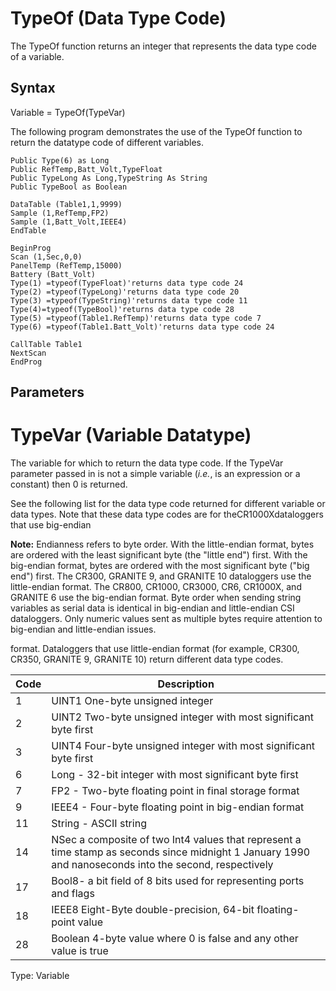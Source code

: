 # TypeOf (Data Type Code)

The TypeOf function returns an integer that represents the data type code of a variable.

## Syntax

Variable = TypeOf(TypeVar)

The following program demonstrates the use of the TypeOf function to return the datatype code of different variables.

```
Public Type(6) as Long
Public RefTemp,Batt_Volt,TypeFloat
Public TypeLong As Long,TypeString As String
Public TypeBool as Boolean

DataTable (Table1,1,9999)
Sample (1,RefTemp,FP2)
Sample (1,Batt_Volt,IEEE4)
EndTable

BeginProg
Scan (1,Sec,0,0)
PanelTemp (RefTemp,15000)
Battery (Batt_Volt)
Type(1) =typeof(TypeFloat)'returns data type code 24
Type(2) =typeof(TypeLong)'returns data type code 20
Type(3) =typeof(TypeString)'returns data type code 11
Type(4)=typeof(TypeBool)'returns data type code 28
Type(5) =typeof(Table1.RefTemp)'returns data type code 7
Type(6) =typeof(Table1.Batt_Volt)'returns data type code 24

CallTable Table1
NextScan
EndProg
```

## Parameters

# TypeVar (Variable Datatype)

The variable for which to return the data type code. If the TypeVar parameter passed in is not a simple variable (_i.e._, is an expression or a constant) then 0 is returned.

See the following list for the data type code returned for different variable or data types. Note that these data type codes are for theCR1000Xdataloggers that use big-endian

**Note:** Endianness refers to byte order. With the little-endian format, bytes are ordered with the least significant byte (the "little end") first. With the big-endian format, bytes are ordered with the most significant byte ("big end") first. The CR300, GRANITE 9, and GRANITE 10 dataloggers use the little-endian format. The CR800, CR1000, CR3000, CR6, CR1000X, and GRANITE 6 use the big-endian format. Byte order when sending string variables as serial data is identical in big-endian and little-endian CSI dataloggers. Only numeric values sent as multiple bytes require attention to big-endian and little-endian issues.

format. Dataloggers that use little-endian format (for example, CR300, CR350, GRANITE 9, GRANITE 10) return different data type codes.

| Code | Description                                                                                                                                            |
| ---- | ------------------------------------------------------------------------------------------------------------------------------------------------------ |
| 1    | UINT1 One-byte unsigned integer                                                                                                                        |
| 2    | UINT2 Two-byte unsigned integer with most significant byte first                                                                                       |
| 3    | UINT4 Four-byte unsigned integer with most significant byte first                                                                                      |
| 6    | Long - 32-bit integer with most significant byte first                                                                                                 |
| 7    | FP2 - Two-byte floating point in final storage format                                                                                                  |
| 9    | IEEE4 - Four-byte floating point in big-endian format                                                                                                  |
| 11   | String - ASCII string                                                                                                                                  |
| 14   | NSec a composite of two Int4 values that represent a time stamp as seconds since midnight 1 January 1990 and nanoseconds into the second, respectively |
| 17   | Bool8- a bit field of 8 bits used for representing ports and flags                                                                                     |
| 18   | IEEE8 Eight-Byte double-precision, 64-bit floating-point value                                                                                         |
| 28   | Boolean 4-byte value where 0 is false and any other value is true                                                                                      |

Type: Variable
